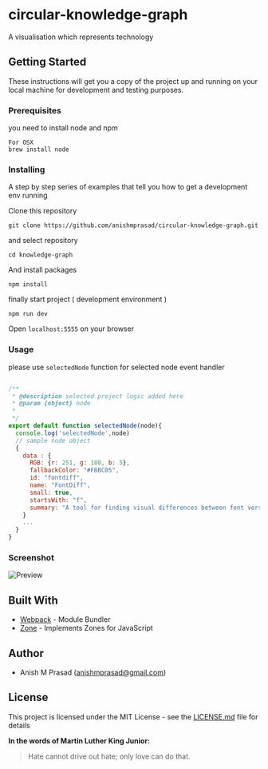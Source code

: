 # circular-knowledge-graph

A visualisation which represents technology

## Getting Started

These instructions will get you a copy of the project up and running on your local machine for development and testing purposes.

### Prerequisites

you need to install node and npm 

```
For OSX
brew install node

```

### Installing

A step by step series of examples that tell you how to get a development env running

Clone this repository

```
git clone https://github.com/anishmprasad/circular-knowledge-graph.git
```
and select repository
```
cd knowledge-graph
```
And install packages

```
npm install 
```
finally start project ( development environment )
```
npm run dev
```
Open `localhost:5555` on your browser

### Usage

please use `selectedNode` function for selected node event handler

```js

/**
 * @description selected project logic added here
 * @param {object} node 
 * 
 */
export default function selectedNode(node){
  console.log('selectedNode',node)
  // sample node object
  {
    data : {
      RGB: {r: 251, g: 188, b: 5},
      fallbackColor: "#FBBC05",
      id: "fontdiff",
      name: "FontDiff",
      small: true,
      startsWith: "f",
      summary: "A tool for finding visual differences between font versions",
    }
    ...
  }
}

```

### Screenshot

![Preview][screenshot]

[screenshot]: https://github.com/Anishmprasad/circular-knowledge-graph/raw/master/src/public/images/screenshot.png "Preview screenshot"


## Built With

* [Webpack](https://webpack.js.org/) - Module Bundler
* [Zone](https://github.com/angular/zone.js/) - Implements Zones for JavaScript

## Author

- Anish M Prasad (anishmprasad@gmail.com)

## License

This project is licensed under the MIT License - see the [LICENSE.md](https://github.com/Anishmprasad/circular-knowledge-graph/blob/master/README.md) file for details

**In the words of Martin Luther King Junior:**
> Hate cannot drive out hate; only love can do that.
